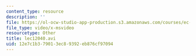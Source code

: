 ```yaml
---
content_type: resource
description: ''
file: https://ol-ocw-studio-app-production.s3.amazonaws.com/courses/ec-s06-practical-electronics-fall-2004/12e7c1b379013ec89392eb876cf97094_lec12040.avi
file_type: video/x-msvideo
resourcetype: Other
title: lec12040.avi
uid: 12e7c1b3-7901-3ec8-9392-eb876cf97094
---
```

